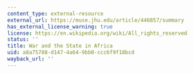 ```yaml
---
content_type: external-resource
external_url: https://muse.jhu.edu/article/446857/summary
has_external_license_warning: true
license: https://en.wikipedia.org/wiki/All_rights_reserved
status: ''
title: War and the State in Africa
uid: a8a75788-d147-4a64-9bb0-ccc6f9f18bcd
wayback_url: ''
---
```

